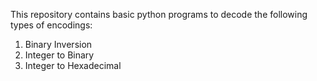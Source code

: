 This repository contains basic python programs to decode the following types of encodings:
1) Binary Inversion
2) Integer to Binary
3) Integer to Hexadecimal
